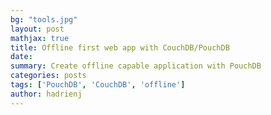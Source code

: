 ```yaml
---
bg: "tools.jpg"
layout: post
mathjax: true
title: Offline first web app with CouchDB/PouchDB
date:
summary: Create offline capable application with PouchDB
categories: posts
tags: ['PouchDB', 'CouchDB', 'offline']
author: hadrienj
---
```


